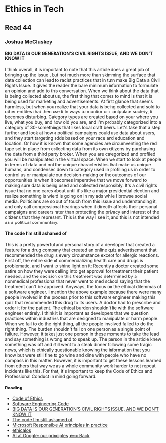# Ethics in Tech

## Read 44

### Joshua McCluskey

#### BIG DATA IS OUR GENERATION’S CIVIL RIGHTS ISSUE, AND WE DON’T KNOW IT

I think overall, it is important to note that this article does a great job of bringing up the issue
, but not much more than skimming the surface that data collection can lead to racist practices that in turn make Big Data a
Civil Rights Issue. It gives the reader the bare minimum information to formulate an opinion and add to this conversation.
When we think about the data that is being collected about us, the first thing
that comes to mind is that it is being used for marketing and advertisements. At first glance that seems
harmless, but when you realize that your data is being collected and sold to other entities that 
then use it in ways to monitor or manipulate society, it becomes disturbing. Category types are created
based on your where you live, what you buy, and how old you are, and I'm probably categorized
into a category of 30-somethings that likes local craft beers. Let's take that a step further and 
look at how a political campaigns could use data about users, and they start targeting adds based on your race and education 
and location. Or how it is known that some agencies are circumventing the red tape set in place from collecting
data from its own citizens by purchasing the data from a third party broker. When you are categorized and profiled you 
will be manipulated in the virtual space. When we start to look at people in terms of data and not the unique 
characteristics that make us unique humans, and condensed down to category used in profiling us in order to control us or
manipulate our  decision-making or the outcomes of our opportunities is when it becomes imperative that we move forward to 
making sure data is being used and collected responsibly. It's a civil rights issue that no one cares about until it's 
like a major presidential election and realize something is wierd is going on in my ads while I browse social media. Politicians 
are so out of touch from this issue and understanding it, and only call congressional hearings when it directly affects their 
personal campaigns and careers rater than protecting the privacy and interest of the citizens that they represent. This is the 
way I see it, and this is not intended as a political commentary.

#### The code I’m still ashamed of 

This is a pretty powerful and personal story of a developer that created a feature for a drug company that created
an online quiz advertisement that recommended the drug is every circumstance except for allergic reactions. First off, the
entire side of commercializing health care and drugs is problematic, and I want to shine light on it: Recently a doctor created some satire
on how they were calling into get approval for treatment their patient  needed, and the decision
on this treatment was determined by a nonmedical professional that never went to med school saying that the treatment can't be approved. Anyways, the focus on
the ethical dilemmas of a software engineer. I mention the above example because there were many people involved in the process prior 
to this software engineer making this quiz that recommended this drug to its users. A doctor had to prescribe and order it 
for the patient. The ethical burden shouldn't lie with the software engineer entirely. I think it is important as developers
that we question practices within industries that are designed to manipulate or harm people. When we fail to do the right thing, all the people
involved failed to do the right thing. The burden shouldn't fall on one person as a single point of failure. However, it takes just one person
in these moments to take the lead and say something is wrong and to speak up. The person in the article knew something was off
and still went to a steak dinner following some tragic news, which is ethically questionable knowing the information 
that you know but were still fine to go wine and dine with people who have no compass in this matter. However, it is important 
to get these lessons learned from others that way we as a whole community work harder to not repeat incidents like this. For that, it's important
to keep the Code of Ethics and Professional Conduct in mind going forward.


#### Reading

- [Code of Ethics](https://www.acm.org/code-of-ethics)
- [Software Engineering Code](https://ethics.acm.org/code-of-ethics/software-engineering-code/)
- [BIG DATA IS OUR GENERATION’S CIVIL RIGHTS ISSUE, AND WE DON’T KNOW IT](http://solveforinteresting.com/big-data-is-our-generations-civil-rights-issue-and-we-dont-know-it/)
- [The code I’m still ashamed of](https://www.freecodecamp.org/news/the-code-im-still-ashamed-of-e4c021dff55e)
- [Microsoft Responsible AI principles in practice](https://www.microsoft.com/en-us/ai/responsible-ai?activetab=pivot1%3aprimaryr6)
- [ethicalos](https://ethicalos.org/)
- [AI at Google: our principles](https://www.blog.google/technology/ai/ai-principles/)
[<=== Back](../README.md)
